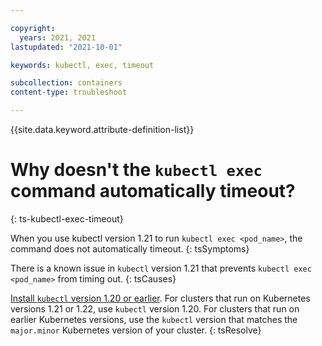 ```yaml
---

copyright:
  years: 2021, 2021
lastupdated: "2021-10-01"

keywords: kubectl, exec, timeout

subcollection: containers
content-type: troubleshoot

---
```


{{site.data.keyword.attribute-definition-list}}

# Why doesn't the `kubectl exec` command automatically timeout?
{: ts-kubectl-exec-timeout}

When you use kubectl version 1.21 to run `kubectl exec <pod_name>`, the command does not automatically timeout. 
{: tsSymptoms}

There is a known issue in `kubectl` version 1.21 that prevents `kubectl exec <pod_name>` from timing out.
{: tsCauses}

[Install `kubectl` version 1.20 or earlier](/docs/containers?topic=containers-cs_cli_install#kubectl). For clusters that run on Kubernetes versions 1.21 or 1.22, use `kubectl` version 1.20. For clusters that run on earlier Kubernetes versions, use the `kubectl` version that matches the `major.minor` Kubernetes version of your cluster. 
{: tsResolve}
